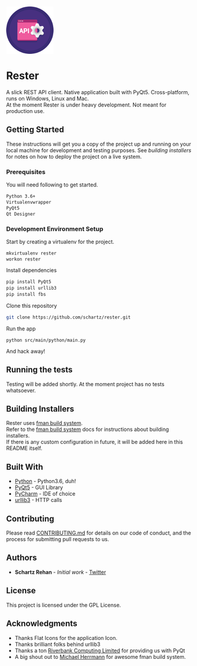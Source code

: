 ![Rester](https://raw.githubusercontent.com/schartz/rester/master/src/main/icons/linux/128.png)


# Rester
A slick REST API client. Native application built with PyQt5. Cross-platform, runs on Windows, Linux and Mac.  
At the moment Rester is under heavy development. Not meant for production use.


## Getting Started

These instructions will get you a copy of the project up and running on your local machine for development and testing purposes. See _building installers_ for notes on how to deploy the project on a live system.

### Prerequisites

You will need following to get started.

```
Python 3.6+
Virtualenvwrapper
PyQt5
Qt Designer
```

### Development Environment Setup

Start by creating a virtualenv for the project.

```
mkvirtualenv rester
workon rester
```

Install dependencies

```bash
pip install PyQt5
pip install urllib3
pip install fbs
```

Clone this repository
```bash
git clone https://github.com/schartz/rester.git
```
Run the app

```
python src/main/python/main.py
```

And hack away!
## Running the tests

Testing will be added shortly. At the moment project has no tests whatsoever.


## Building Installers

Rester uses [fman build system](https://build-system.fman.io/).  
Refer to the [fman build system](https://build-system.fman.io/) docs for instructions about building installers.  
If there is any custom configuration in future, it will be added here in this README itself.


## Built With
* [Python](https://www.python.org/) - Python3.6, duh!
* [PyQt5](https://www.riverbankcomputing.com/software/pyqt/download5) - GUI Library
* [PyCharm](https://www.jetbrains.com/pycharm/) - IDE of choice
* [urllib3](https://github.com/urllib3/urllib3) - HTTP calls

## Contributing

Please read [CONTRIBUTING.md](https://gist.github.com/PurpleBooth/b24679402957c63ec426) for details on our code of conduct, and the process for submitting pull requests to us.

## Authors

* **Schartz Rehan** - *Initial work* - [Twitter](https://twitter.com/schartzium)

## License

This project is licensed under the GPL License.

## Acknowledgments

* Thanks Flat Icons for the application Icon.
* Thanks brilliant folks behind urllib3
* Thanks a ton [Riverbank Computing Limited](https://www.riverbankcomputing.com) for providing us with PyQt
* A big shout out to [Michael Herrmann](http://www.herrmann.io/) for awesome fman build system.
